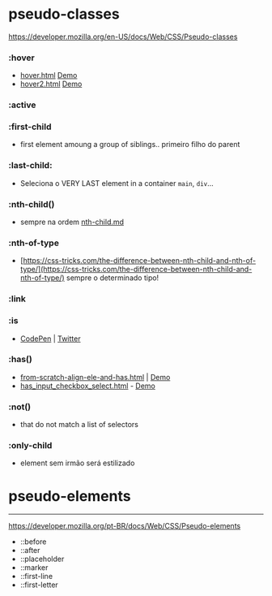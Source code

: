 # pseudo-classes

https://developer.mozilla.org/en-US/docs/Web/CSS/Pseudo-classes
### :hover 
- [hover.html](./hover.html) [Demo](https://geraldotech.github.io/DevMap/CSS/pages/hover.html) 
- [hover2.html](./hover2.html) [Demo](https://geraldotech.github.io/DevMap/CSS/pages/hover2.html)  

### :active
### :first-child 
- first element amoung a group of siblings.. primeiro filho do parent

### :last-child: 
- Seleciona o VERY LAST element in a container `main`, `div`...

### :nth-child()  
- sempre na ordem [nth-child.md](./nth-child.md)

### :nth-of-type 
- [https://css-tricks.com/the-difference-between-nth-child-and-nth-of-type/](https://css-tricks.com/the-difference-between-nth-child-and-nth-of-type/) sempre o determinado tipo!

### :link
### :is 
- [CodePen](https://codepen.io/geraldopcf/pen/NWMVXZK) | [Twitter](https://twitter.com/addyosmani/status/1411942923671785474)

### :has() 
- [from-scratch-align-ele-and-has.html](../pages/has/from-scratch-align-ele-and-has.html) | [Demo](https://geraldotech.github.io/DevMap/CSS/pages/has/from-scratch-align-ele-and-has.html) 
- [has_input_checkbox_select.html](../pages/has/has_input_checkbox_select.html) - [Demo](https://geraldotech.github.io/DevMap/CSS/pages/has/has_input_checkbox_select.html)

### :not()
-  that do not match a list of selectors

### :only-child
- element sem irmão será estilizado

# pseudo-elements

<hr>

https://developer.mozilla.org/pt-BR/docs/Web/CSS/Pseudo-elements

- ::before
- ::after
- ::placeholder
- ::marker
- ::first-line 
- ::first-letter